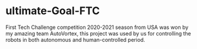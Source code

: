 # ultimate-Goal-FTC

First Tech Challenge competition 2020-2021 season from USA was won by my amazing team AutoVortex, this project was used by us for controlling the robots 
in both autonomous and human-controlled period. 
